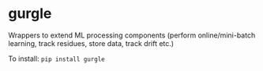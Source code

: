 
# gurgle
Wrappers to extend ML processing components (perform online/mini-batch learning, track residues, store data, track drift etc.)


To install:	```pip install gurgle```
